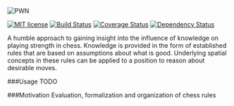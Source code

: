 ![PWN](https://raw.githubusercontent.com/lmbrs/pwn/master/res/logo.png)

[![MIT license](http://img.shields.io/badge/license-MIT-brightgreen.svg)](https://github.com/lmbrs/pwn/blob/master/LICENSE.md) [![Build Status](https://travis-ci.org/lmbrs/pwn.svg?branch=master)](https://travis-ci.org/lmbrs/pwn) [![Coverage Status](https://coveralls.io/repos/github/lmbrs/pwn/badge.svg?branch=master)](https://coveralls.io/github/lmbrs/pwn?branch=master) [![Dependency Status](https://www.versioneye.com/user/projects/575ae24b7757a0003bd4bfc5/badge.svg)](https://www.versioneye.com/user/projects/575ae24b7757a0003bd4bfc5) 

A humble approach to gaining insight into the influence of knowledge on playing strength in chess. Knowledge is provided in the form of established rules that are based on assumptions about what is good. Underlying spatial concepts in these rules can be applied to a position to reason about desirable moves.

###Usage
TODO

###Motivation
Evaluation, formalization and organization of chess rules
